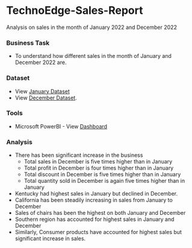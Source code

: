 # TechnoEdge-Sales-Report
Analysis on sales in the month of January 2022 and December 2022

### Business Task
- To understand how different sales in the month of January and December 2022 are.

### Dataset
- View [January Dataset](https://github.com/sanjanand06/TechnoEdge-Sales-Report/blob/main/2022-January.csv)
- View [December Dataset](https://github.com/sanjanand06/TechnoEdge-Sales-Report/blob/main/2022-December.csv).

### Tools
- Microsoft PowerBI  - View [Dashboard](https://github.com/sanjanand06/TechnoEdge-Sales-Report/blob/main/Sales%20Analysis%20-%20Google.pbix)

### Analysis
- There has been significant increase in the business
  - Total sales in December is five times higher than in January
  - Total profit in December is four times higher than in January
  - Total discount in December is five times higher than in January
  - Total quantity sold in December is again five times higher than in January
- Kentucky had highest sales in January but declined in December.
- California has been steadily increasing in sales from January to December
- Sales of chairs has been the highest on both January and December
- Southern region has accounted for highest sales in January and December
- Similarly, Consumer products have accounted for highest sales but significant increase in sales.


